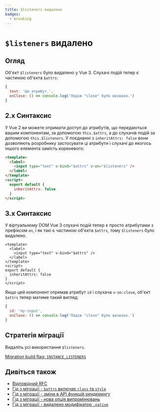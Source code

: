 ```yaml
---
title: $listeners видалено
badges:
  - breaking
---
```


# `$listeners` видалено <MigrationBadges :badges="$frontmatter.badges" />

## Огляд

Об'єкт `$listeners` було видалено у Vue 3. Слухачі подій тепер є частиною об'єкта `$attrs`:

```js
{
  text: 'Це атрибут.',
  onClose: () => console.log('Подію "close" було визвано.')
}
```

## 2.x Синтаксис

У Vue 2 ви можете отримати доступ до атрибутів, що передаються вашим компонентам, за допомогою `this.$attrs`, а до слухачів подій за допомогою `this.$listeners`. 
У поєднанні з `inheritAttrs: false` вони дозволяють розробнику застосувати ці атрибути і слухачі до якогось іншого елемента замість кореневого:

```html
<template>
  <label>
    <input type="text" v-bind="$attrs" v-on="$listeners" />
  </label>
</template>
<script>
  export default {
    inheritAttrs: false
  }
</script>
```

## 3.x Синтаксис

У віртуальному DOM Vue 3 слухачі подій тепер є просто атрибутами з префіксом `on`, і як такі є частиною об'єкта `$attrs`, тому `$listeners` було видалено.

```vue
<template>
  <label>
    <input type="text" v-bind="$attrs" />
  </label>
</template>
<script>
export default {
  inheritAttrs: false
}
</script>
```

Якщо цей компонент отримав атрибут `id` і слухача `v-on:close`, об'єкт `$attrs` тепер матиме такий вигляд:

```js
{
  id: 'my-input',
  onClose: () => console.log('Подію "close" було визвано.')
}
```

## Стратегія міграції

Видаліть усі використання `$listeners`.

[Migration build flag: `INSTANCE_LISTENERS`](../migration-build.html#compat-configuration)

## Дивіться також

- [Відповідний RFC](https://github.com/vuejs/rfcs/blob/master/active-rfcs/0031-attr-fallthrough.md)
- [Гід з міграції - `$attrs` включає `class` та `style` ](./attrs-includes-class-style.md)
- [Гід з міграції - зміни в API функцій рендерингу](./render-function-api.md)
- [Гід з міграції - нова опція випромінювань](./emits-option.md)
- [Гід з міграції - видалено модифікатор `.native`](./v-on-native-modifier-removed.md)
